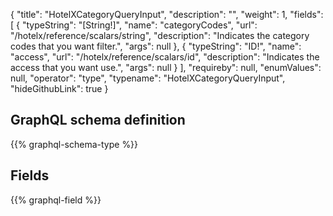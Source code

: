 {
  "title": "HotelXCategoryQueryInput",
  "description": "",
  "weight": 1,
  "fields": [
    {
      "typeString": "[String!]",
      "name": "categoryCodes",
      "url": "/hotelx/reference/scalars/string",
      "description": "Indicates the category codes that you want filter.",
      "args": null
    },
    {
      "typeString": "ID!",
      "name": "access",
      "url": "/hotelx/reference/scalars/id",
      "description": "Indicates the access that you want use.",
      "args": null
    }
  ],
  "requireby": null,
  "enumValues": null,
  "operator": "type",
  "typename": "HotelXCategoryQueryInput",
  "hideGithubLink": true
}
## GraphQL schema definition

{{% graphql-schema-type %}}

## Fields

{{% graphql-field %}}
